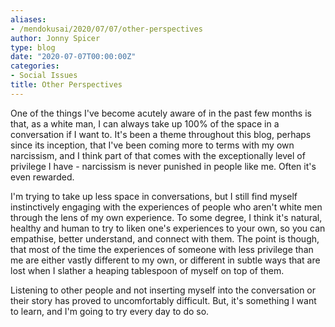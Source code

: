 ```yaml
---
aliases:
- /mendokusai/2020/07/07/other-perspectives
author: Jonny Spicer
type: blog
date: "2020-07-07T00:00:00Z"
categories:
- Social Issues
title: Other Perspectives
---
```

One of the things I've become acutely aware of in the past few months is that, as a white man, I can always take up 100% of the space in a conversation if I want to. It's been a
theme throughout this blog, perhaps since its inception, that I've been coming more to terms with my own narcissism, and I think part of that comes with the exceptionally level of
privilege I have - narcissism is never punished in people like me. Often it's even rewarded.

I'm trying to take up less space in conversations, but I still find myself instinctively engaging with the experiences of people who aren't white men through the lens of my own
experience. To some degree, I think it's natural, healthy and human to try to liken one's experiences to your own, so you can empathise, better understand, and connect with them.
The point is though, that most of the time the experiences of someone with less privilege than me are either vastly different to my own, or different in subtle ways that are
lost when I slather a heaping tablespoon of myself on top of them.

Listening to other people and not inserting myself into the conversation or their story has proved to uncomfortably difficult. But, it's something I want to learn, and I'm going to
try every day to do so.
